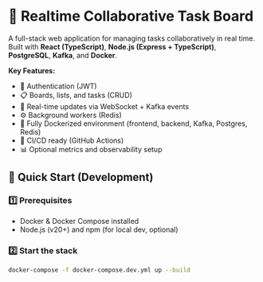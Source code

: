 # 🧩 Realtime Collaborative Task Board

A full-stack web application for managing tasks collaboratively in real time.
Built with **React (TypeScript)**, **Node.js (Express + TypeScript)**, **PostgreSQL**, **Kafka**, and **Docker**.

**Key Features:**

- 🧠 Authentication (JWT)
- 📋 Boards, lists, and tasks (CRUD)
- 🔁 Real-time updates via WebSocket + Kafka events
- ⚙️ Background workers (Redis)
- 🐳 Fully Dockerized environment (frontend, backend, Kafka, Postgres, Redis)
- 🧪 CI/CD ready (GitHub Actions)
- 📊 Optional metrics and observability setup

## 🐳 Quick Start (Development)

### 1️⃣ Prerequisites

- Docker & Docker Compose installed
- Node.js (v20+) and npm (for local dev, optional)

### 2️⃣ Start the stack

```bash
docker-compose -f docker-compose.dev.yml up --build
```
